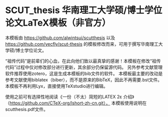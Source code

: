 # SCUT_thesis 华南理工大学硕/博士学位论文LaTeX模板（非官方）

本模板由 
https://github.com/alwintsui/scutthesis 
以及 
https://github.com/yecfly/scut-thesis 
的模板修改而来，可用于撰写华南理工大学硕/博士学位论文。

“祖传代码”是前辈们的心血，在此向他们致以最真挚的感谢！本模板在修改“祖传代码”过程中仅对修改部分进行更新，其余部分仍保留源代码。
另外参考文献管理软件推荐使用zotero，这是生成本模板的bib文件的软件。
本模板最主要的改动是参考文献使用biblatex（biber），而不是原来的BibTeX，因此不再需要.bst文件。
本模板不再利用Lyx，直接使用TeXstudio进行编辑。

使用之前可有选择性地阅读《一份（不太）简短的LATEX 2ε 介绍》（https://github.com/CTeX-org/lshort-zh-cn.git），
本模板使用说明在scutthesis.pdf文件。

